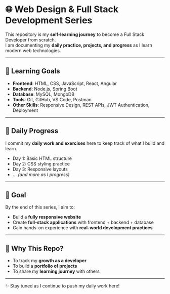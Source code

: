 # 🌐 Web Design & Full Stack Development Series

This repository is my **self-learning journey** to become a Full Stack Developer from scratch.  
I am documenting my **daily practice, projects, and progress** as I learn modern web technologies.

---

## 🚀 Learning Goals
- **Frontend**: HTML, CSS, JavaScript, React, Angular  
- **Backend**: Node.js, Spring Boot  
- **Database**: MySQL, MongoDB  
- **Tools**: Git, GitHub, VS Code, Postman  
- **Other Skills**: Responsive Design, REST APIs, JWT Authentication, Deployment

---

## 📅 Daily Progress
I commit my **daily work and exercises** here to keep track of what I build and learn.

- Day 1: Basic HTML structure  
- Day 2: CSS styling practice  
- Day 3: Responsive layouts  
- ... *(and more as I progress)*  

---

## 🎯 Goal
By the end of this series, I aim to:
- Build a **fully responsive website**  
- Create **full-stack applications** with frontend + backend + database  
- Gain hands-on experience with **real-world development practices**

---

## 🙌 Why This Repo?
- To track my **growth as a developer**  
- To build a **portfolio of projects**  
- To share my **learning journey** with others  

---

✨ Stay tuned as I continue to push my daily work here!  
